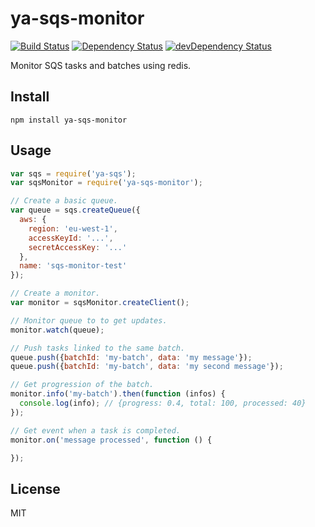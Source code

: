 # ya-sqs-monitor
[![Build Status](https://travis-ci.org/neoziro/ya-sqs-monitor.svg?branch=master)](https://travis-ci.org/neoziro/ya-sqs-monitor)
[![Dependency Status](https://david-dm.org/neoziro/ya-sqs-monitor.svg?theme=shields.io)](https://david-dm.org/neoziro/ya-sqs-monitor)
[![devDependency Status](https://david-dm.org/neoziro/ya-sqs-monitor/dev-status.svg?theme=shields.io)](https://david-dm.org/neoziro/ya-sqs-monitor#info=devDependencies)

Monitor SQS tasks and batches using redis.

## Install

```
npm install ya-sqs-monitor
```

## Usage

```js
var sqs = require('ya-sqs');
var sqsMonitor = require('ya-sqs-monitor');

// Create a basic queue.
var queue = sqs.createQueue({
  aws: {
    region: 'eu-west-1',
    accessKeyId: '...',
    secretAccessKey: '...'
  },
  name: 'sqs-monitor-test'
});

// Create a monitor.
var monitor = sqsMonitor.createClient();

// Monitor queue to to get updates.
monitor.watch(queue);

// Push tasks linked to the same batch.
queue.push({batchId: 'my-batch', data: 'my message'});
queue.push({batchId: 'my-batch', data: 'my second message'});

// Get progression of the batch.
monitor.info('my-batch').then(function (infos) {
  console.log(info); // {progress: 0.4, total: 100, processed: 40}
});

// Get event when a task is completed.
monitor.on('message processed', function () {

});
```

## License

MIT
